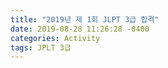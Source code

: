 ```yaml
---
title: "2019년 제 1회 JLPT 3급 합격"
date: 2019-08-28 11:26:28 -0400
categories: Activity
tags: JPLT 3급
---
```


